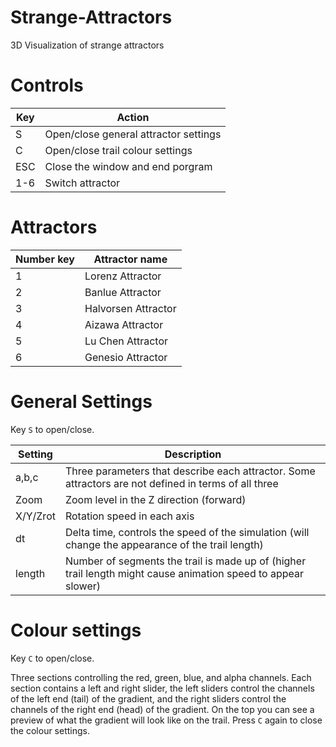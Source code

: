 # Strange-Attractors
3D Visualization of strange attractors

# Controls
| Key | Action |
|-----|--------|
|  S  | Open/close general attractor settings |
|  C  | Open/close trail colour settings |
| ESC | Close the window and end porgram |
| 1-6 | Switch attractor |

# Attractors
| Number key | Attractor name |
| ------- | ----------- |
| 1 | Lorenz Attractor |
| 2 | Banlue Attractor |
| 3 | Halvorsen Attractor |
| 4 | Aizawa Attractor |
| 5 | Lu Chen Attractor |
| 6 | Genesio Attractor |

# General Settings
Key `S` to open/close.

| Setting | Description |
| ------- | ----------- |
| a,b,c | Three parameters that describe each attractor. Some attractors are not defined in terms of all three |
| Zoom | Zoom level in the Z direction (forward) |
| X/Y/Zrot | Rotation speed in each axis |
| dt | Delta time, controls the speed of the simulation (will change the appearance of the trail length) |
| length | Number of segments the trail is made up of (higher trail length might cause animation speed to appear slower) |

# Colour settings
Key `C` to open/close.

Three sections controlling the red, green, blue, and alpha channels. Each section contains a left and right slider, the left sliders control the channels of the left end (tail) of the gradient, and the right sliders control the channels of the right end (head) of the gradient. On the top you can see a preview of what the gradient will look like on the trail. Press `C` again to close the colour settings.


